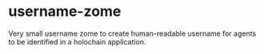# username-zome

Very small username zome to create human-readable username for agents to be identified in a holochain application.
